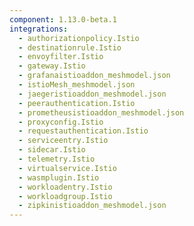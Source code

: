 ```yaml
---
component: 1.13.0-beta.1
integrations:
  - authorizationpolicy.Istio
  - destinationrule.Istio
  - envoyfilter.Istio
  - gateway.Istio
  - grafanaistioaddon_meshmodel.json
  - istioMesh_meshmodel.json
  - jaegeristioaddon_meshmodel.json
  - peerauthentication.Istio
  - prometheusistioaddon_meshmodel.json
  - proxyconfig.Istio
  - requestauthentication.Istio
  - serviceentry.Istio
  - sidecar.Istio
  - telemetry.Istio
  - virtualservice.Istio
  - wasmplugin.Istio
  - workloadentry.Istio
  - workloadgroup.Istio
  - zipkinistioaddon_meshmodel.json
---
```

